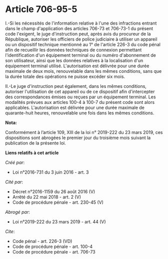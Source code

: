 # Article 706-95-5

I.-Si les nécessités de l'information relative à l'une des infractions entrant dans le champ d'application des articles
706-73 et 706-73-1 du présent code l'exigent, le juge d'instruction peut, après avis du procureur de la République, autoriser
les officiers de police judiciaire à utiliser un appareil ou un dispositif technique mentionné au 1° de l'article 226-3 du
code pénal afin de recueillir les données techniques de connexion permettant l'identification d'un équipement terminal ou du
numéro d'abonnement de son utilisateur, ainsi que les données relatives à la localisation d'un équipement terminal utilisé.
L'autorisation est délivrée pour une durée maximale de deux mois, renouvelable dans les mêmes conditions, sans que la durée
totale des opérations ne puisse excéder six mois. 

II.-Le juge d'instruction peut également, dans les mêmes conditions, autoriser l'utilisation de cet appareil ou de ce
dispositif afin d'intercepter des correspondances émises ou reçues par un équipement terminal. Les modalités prévues aux
articles 100-4 à 100-7 du présent code sont alors applicables. L'autorisation est délivrée pour une durée maximale de
quarante-huit heures, renouvelable une fois dans les mêmes conditions.

**Nota:**

Conformément à l’article 109, XIII de la loi n° 2019-222 du 23 mars 2019, ces dispositions sont abrogées le premier jour du
troisième mois suivant la publication de la présente loi.

**Liens relatifs à cet article**

_Créé par_:

  - Loi n°2016-731 du 3 juin 2016 - art. 3

_Cité par_:

  - Décret n°2016-1159 du 26 août 2016 (V)
  - Arrêté du 22 mai 2018 - art. 2 (V)
  - Code de procédure pénale - art. 230-45 (V)

_Abrogé par_:

  - Loi n°2019-222 du 23 mars 2019 - art. 44 (V)

_Cite_:

  - Code pénal - art. 226-3 (VD)
  - Code de procédure pénale - art. 100-4
  - Code de procédure pénale - art. 706-73
